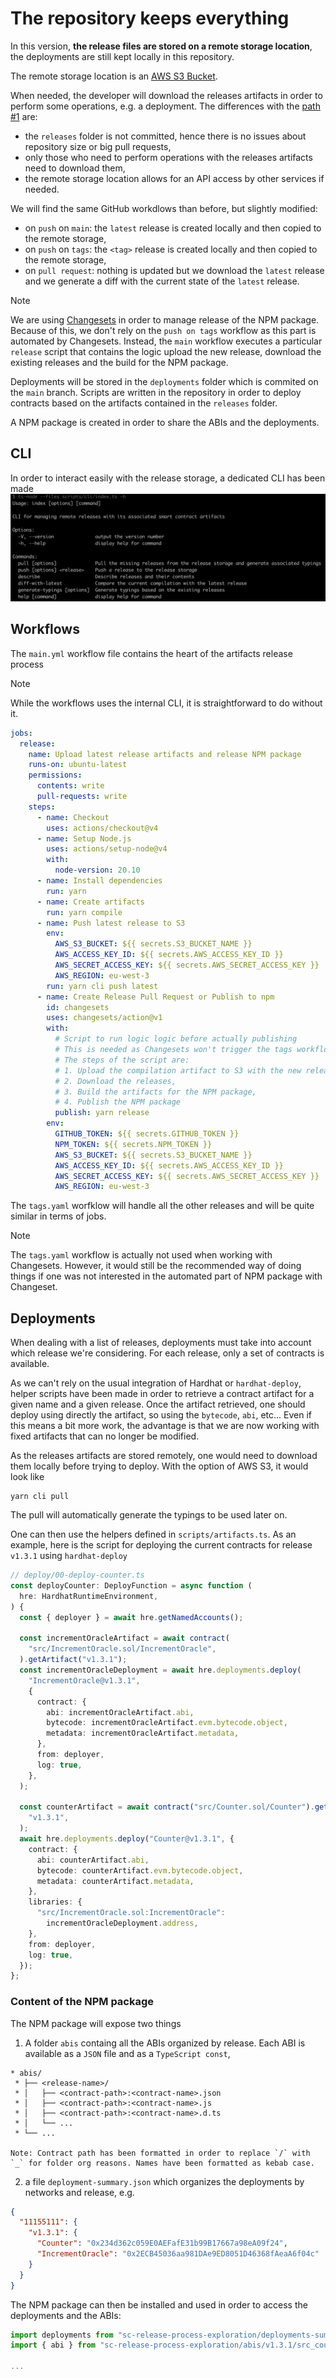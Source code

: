 # The repository keeps everything

In this version, **the release files are stored on a remote storage location**, the deployments are still kept locally in this repository.

The remote storage location is an [AWS S3 Bucket](https://aws.amazon.com/pm/serv-s3).

When needed, the developer will download the releases artifacts in order to perform some operations, e.g. a deployment. The differences with the [path #1](../documentation/repository-keeps-everything.md) are:

- the `releases` folder is not committed, hence there is no issues about repository size or big pull requests,
- only those who need to perform operations with the releases artifacts need to download them,
- the remote storage location allows for an API access by other services if needed.

We will find the same GitHub workdlows than before, but slightly modified:

- on `push` on `main`: the `latest` release is created locally and then copied to the remote storage,
- on `push` on `tags`: the `<tag>` release is created locally and then copied to the remote storage,
- on `pull request`: nothing is updated but we download the `latest` release and we generate a diff with the current state of the `latest` release.

> [!NOTE]
> We are using [Changesets](https://github.com/changesets/changesets) in order to manage release of the NPM package.
> Because of this, we don't rely on the `push on tags` workflow as this part is automated by Changesets.
> Instead, the `main` workflow executes a particular `release` script that contains the logic upload the new release, download the existing releases and the build for the NPM package.

Deployments will be stored in the `deployments` folder which is commited on the `main` branch. Scripts are written in the repository in order to deploy contracts based on the artifacts contained in the `releases` folder.

A NPM package is created in order to share the ABIs and the deployments.

## CLI

In order to interact easily with the release storage, a dedicated CLI has been made
![cli screenshot](/images/cli-img.png)

## Workflows

The `main.yml` workflow file contains the heart of the artifacts release process

> [!NOTE]
> While the workflows uses the internal CLI, it is straightforward to do without it.

```yaml
jobs:
  release:
    name: Upload latest release artifacts and release NPM package
    runs-on: ubuntu-latest
    permissions:
      contents: write
      pull-requests: write
    steps:
      - name: Checkout
        uses: actions/checkout@v4
      - name: Setup Node.js
        uses: actions/setup-node@v4
        with:
          node-version: 20.10
      - name: Install dependencies
        run: yarn
      - name: Create artifacts
        run: yarn compile
      - name: Push latest release to S3
        env:
          AWS_S3_BUCKET: ${{ secrets.S3_BUCKET_NAME }}
          AWS_ACCESS_KEY_ID: ${{ secrets.AWS_ACCESS_KEY_ID }}
          AWS_SECRET_ACCESS_KEY: ${{ secrets.AWS_SECRET_ACCESS_KEY }}
          AWS_REGION: eu-west-3
        run: yarn cli push latest
      - name: Create Release Pull Request or Publish to npm
        id: changesets
        uses: changesets/action@v1
        with:
          # Script to run logic logic before actually publishing
          # This is needed as Changesets won't trigger the tags workflow when a new version is published, so we need to do it manually
          # The steps of the script are:
          # 1. Upload the compilation artifact to S3 with the new release tag,
          # 2. Download the releases,
          # 3. Build the artifacts for the NPM package,
          # 4. Publish the NPM package
          publish: yarn release
        env:
          GITHUB_TOKEN: ${{ secrets.GITHUB_TOKEN }}
          NPM_TOKEN: ${{ secrets.NPM_TOKEN }}
          AWS_S3_BUCKET: ${{ secrets.S3_BUCKET_NAME }}
          AWS_ACCESS_KEY_ID: ${{ secrets.AWS_ACCESS_KEY_ID }}
          AWS_SECRET_ACCESS_KEY: ${{ secrets.AWS_SECRET_ACCESS_KEY }}
          AWS_REGION: eu-west-3
```

The `tags.yaml` worfklow will handle all the other releases and will be quite similar in terms of jobs.

> [!NOTE]
> The `tags.yaml` workflow is actually not used when working with Changesets.
> However, it would still be the recommended way of doing things if one was not interested in the automated part of NPM package with Changeset.

## Deployments

When dealing with a list of releases, deployments must take into account which release we're considering. For each release, only a set of contracts is available.

As we can't rely on the usual integration of Hardhat or `hardhat-deploy`, helper scripts have been made in order to retrieve a contract artifact for a given name and a given release. Once the artifact retrieved, one should deploy using directly the artifact, so using the `bytecode`, `abi`, etc... Even if this means a bit more work, the advantage is that we are now working with fixed artifacts that can no longer be modified.

As the releases artifacts are stored remotely, one would need to download them locally before trying to deploy. With the option of AWS S3, it would look like

```console
yarn cli pull
```

The pull will automatically generate the typings to be used later on.

One can then use the helpers defined in `scripts/artifacts.ts`. As an example, here is the script for deploying the current contracts for release `v1.3.1` using `hardhat-deploy`

```ts
// deploy/00-deploy-counter.ts
const deployCounter: DeployFunction = async function (
  hre: HardhatRuntimeEnvironment,
) {
  const { deployer } = await hre.getNamedAccounts();

  const incrementOracleArtifact = await contract(
    "src/IncrementOracle.sol/IncrementOracle",
  ).getArtifact("v1.3.1");
  const incrementOracleDeployment = await hre.deployments.deploy(
    "IncrementOracle@v1.3.1",
    {
      contract: {
        abi: incrementOracleArtifact.abi,
        bytecode: incrementOracleArtifact.evm.bytecode.object,
        metadata: incrementOracleArtifact.metadata,
      },
      from: deployer,
      log: true,
    },
  );

  const counterArtifact = await contract("src/Counter.sol/Counter").getArtifact(
    "v1.3.1",
  );
  await hre.deployments.deploy("Counter@v1.3.1", {
    contract: {
      abi: counterArtifact.abi,
      bytecode: counterArtifact.evm.bytecode.object,
      metadata: counterArtifact.metadata,
    },
    libraries: {
      "src/IncrementOracle.sol:IncrementOracle":
        incrementOracleDeployment.address,
    },
    from: deployer,
    log: true,
  });
};
```

### Content of the NPM package

The NPM package will expose two things

1. A folder `abis` containg all the ABIs organized by release. Each ABI is available as a `JSON` file and as a `TypeScript const`,

```
* abis/
 * ├── <release-name>/
 * │   ├── <contract-path>:<contract-name>.json
 * │   ├── <contract-path>:<contract-name>.js
 * │   ├── <contract-path>:<contract-name>.d.ts
 * │   └── ...
 * └── ...

Note: Contract path has been formatted in order to replace `/` with `_` for folder org reasons. Names have been formatted as kebab case.
```

2. a file `deployment-summary.json` which organizes the deployments by networks and release, e.g.

```json
{
  "11155111": {
    "v1.3.1": {
      "Counter": "0x234d362c059E0AEFafE31b99B17667a98eA09f24",
      "IncrementOracle": "0x2ECB45036aa981DAe9ED8051D46368fAeaA6f04c"
    }
  }
}
```

The NPM package can then be installed and used in order to access the deployments and the ABIs:

```ts
import deployments from "sc-release-process-exploration/deployments-summary.json"
import { abi } from "sc-release-process-exploration/abis/v1.3.1/src_counter.sol_counter"

...
```
